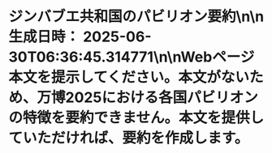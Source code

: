 # ジンバブエ共和国のパビリオン要約\n\n**生成日時：** 2025-06-30T06:36:45.314771\n\nWebページ本文を提示してください。本文がないため、万博2025における各国パビリオンの特徴を要約できません。本文を提供していただければ、要約を作成します。
